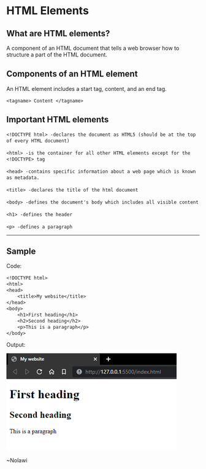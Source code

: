 # HTML Elements

## What are HTML elements?
A component of an HTML document that tells a web browser how to structure a part of the HTML document.

## Components of an HTML element
An HTML element includes a start tag, content, and an end tag.

```
<tagname> Content </tagname>
```

## Important HTML elements
```
<!DOCTYPE html> -declares the document as HTML5 (should be at the top of every HTML document)

<html> -is the container for all other HTML elements except for the <!DOCTYPE> tag

<head> -contains specific information about a web page which is known as metadata. 

<title> -declares the title of the html document

<body> -defines the document's body which includes all visible content

<h1> -defines the header

<p> -defines a paragraph
```
---
## Sample
Code:
```
<!DOCTYPE html>
<html>
<head>
    <title>My website</title>
</head>
<body>
    <h1>First heading</h1>
    <h2>Second heading</h2>
    <p>This is a paragraph</p>
</body>
```

Output:

![](./media/html_elements.png)


~Nolawi
